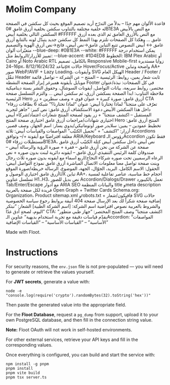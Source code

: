 # Molim Company
        
قاعدة الألوان مهم جدًا – بدلاً من التدرّج 
أريد تصميم الموقع بحيث كل سكشن في الصفحة له خلفية مختلفة بالتناوب 
سكشن بخلفية أزرق غامق #0B1E3A مع النص بالأبيض 
السكشن التالي بخلفية أبيض #FFFFFF مع النص بالأزرق الغامق 
ثم الذي بعده أزرق غامق … وهكذا 
كل الصفحات تلتزم بهذا النمط 
كل سكشن جديد يتبدّل لونه بالتتابع أزرق غامق ↔ أبيض 
النصوص تتبع التباين غامق→نص أبيض، فاتح→نص أزرق 
الهوية والتصميم 
متغيّرات ألوان 
--blue-deep: #0B1E3A 
--white: #FFFFFF 
يمكن استخدام درجة تمييز للأزرار/الروابط مثل: --blue-accent: #1D4ED8 
الخطوط: IBM Plex Arabic أو Cairo أو Noto Arabic 
RTL بالكامل، تصميم Responsive Mobile-first 
زوايا مستديرة 16–24px، تباعد 8/12/16/24/32px 
حالات Hover/Focus/Active واضحة وتباين AA+ 
صور WebP/AVIF + Lazy Loading، وأيقونات SVG 
الهيكل العام Header / Footer / تنقّل 
Header ثابت شعار يمين، روابط: الرئيسية – المنتج – عن الشركة – تواصل 
قائمة موبايل بأيقونة همبرغر إبراز الصفحة النشطة 
Footer في كل الصفحات: نبذة/عنوان مختصر، روابط سريعة، بيانات التواصل، أيقونات السوشال، وحقوق النشر بسنة ديناميكية 
ملاحظة التناوب: ابدأ الصفحة ب‍سكشن أزرق، ثم سكشن أبيض … والتزم التسلسل 
صفحة الرئيسية 
Hero أزرق غامق: صورة كبيرة + عنوان قوي + وصف سطرين + زر CTA “تعرّف على منتجنا” 
لماذا تختارنا أبيض: عنوان “لماذا تختارنا؟” 
شبكة 6 بطاقات زرقاء داخل هذا السكشن الأبيض 
دعوة الاستكشاف أزرق غامق: نص كبير: “جاهز لتجربة المستقبل – اكتشف منتجنا” + زر يقود لصفحة المنتج 
شعارات اعتماد/شركاء أبيض اختياري 
شهادات/مراجعات أزرق غامق اختياري 
صفحة المنتج 
Hero المنتج أزرق غامق: تخطيط عمودين – يمين: سلايدر صور أوتوماتيكي/يدوي 
يسار: اسم الجهاز، وصف قصير، أزرار: “اكتشف” + “تحميل الكتيّب” 
المواصفات والقياسات أبيض: ثلاثة Accordions مغلقة افتراضيًا مع أيقونة +/– وتوافق ARIA/Keyboard 
رؤوس الـAccordion فقط تكون مستطيلات زرقاء #0B1E3A، نص أبيض داخل سكشن أبيض 
كتلة الكتيّب أزرق غامق 
صفحة عن الشركة 
من نحن أزرق غامق – فقرة + صورة 
الرؤية والرسالة أبيض – صندوقان 
كلمة الرئيس التنفيذي أزرق غامق – ايقونه دائرية لبنت بدون صوره + نص 
الرعاه الرسميين تحت صوره 
شركاء النجاح/اربع اسماء مع ايقونه بدون صوره ثلاث رجال وبنت 
صفحة تواصل معنا 
معلومات الاتصال المباشرة أزرق غامق 
نموذج التواصل أبيض: الحقول: الاسم الكامل، البريد، الجوّال، الجهة، الموضوع، الرسالة 
خريطة/صورة الموقع أزرق غامق اختياري 
الوصول وUX 
تباين AA+، أحجام خط مناسبة، عناصر تفاعلية لمسية 
تسلسل عناوين H1..H3، نص بديل للصور 
Accordion/Dialogs/Drawer تعمل بالكيبورد Tab/Enter/Escape مع أدوار ARIA 
SEO والبيانات المنظمة 
title وmeta description فريدة لكل صفحة بالعربية 
Open Graph + Twitter Cards 
Schema.org: Organization، Product 
sitemap.xml وrobots.txt + فافيكون/شعار SVG 
حالات إضافية 
صفحة شكراً لك بعد الإرسال 
صفحة 404 أنيقة بروابط رجوع 
سياسة الخصوصية والشروط بالعربية 
نصوص افتراضية 
اسم الشركة: [اسم الشركة الطبية] 
الشعار: “نبتكر اليوم، لصحةٍ أدق غدًا” 
CTA: “اكتشف منتجنا” 
وصف المنتج المختصر: “جهاز طبي متطور يقدّم قياسات دقيقة مع تجربة استخدام بديهية” 
عناوين الـAccordion: “المواصفات الأساسية” – “القياسات الأساسية” – “القياسات الإضافية”

Made with Floot.

# Instructions

For security reasons, the `env.json` file is not pre-populated — you will need to generate or retrieve the values yourself.  

For **JWT secrets**, generate a value with:  

```
node -e "console.log(require('crypto').randomBytes(32).toString('hex'))"
```

Then paste the generated value into the appropriate field.  

For the **Floot Database**, request a `pg_dump` from support, upload it to your own PostgreSQL database, and then fill in the connection string value.  

**Note:** Floot OAuth will not work in self-hosted environments.  

For other external services, retrieve your API keys and fill in the corresponding values.  

Once everything is configured, you can build and start the service with:  

```
npm install -g pnpm
pnpm install
pnpm vite build
pnpm tsx server.ts
```

